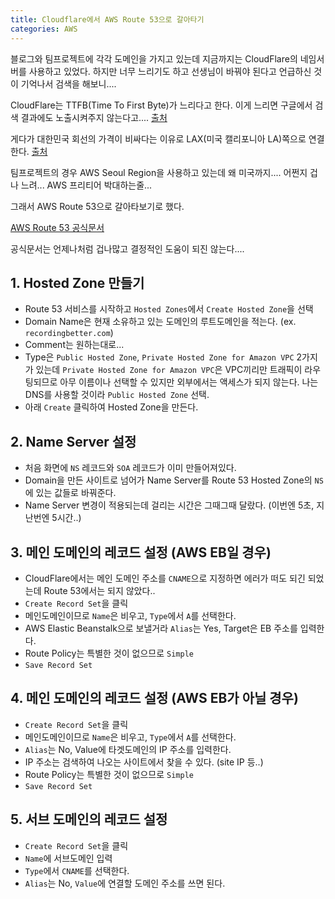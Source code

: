 ```yaml
---
title: Cloudflare에서 AWS Route 53으로 갈아타기
categories: AWS
---
```


블로그와 팀프로젝트에 각각 도메인을 가지고 있는데 지금까지는 CloudFlare의 네임서버를 사용하고 있었다. 하지만 너무 느리기도 하고 선생님이 바꿔야 된다고 언급하신 것이 기억나서 검색을 해보니....
  
CloudFlare는 TTFB(Time To First Byte)가 느리다고 한다. 
이게 느리면 구글에서 검색 결과에도 노출시켜주지 않는다고....
[출처](https://hackya.com/kr/%ED%81%B4%EB%9D%BC%EC%9A%B0%EB%93%9C%ED%94%8C%EB%A0%88%EC%96%B4-cloudflare-%EB%A5%BC-%EC%93%B0%EC%A7%80-%EB%A7%90%EC%95%84%EC%95%BC-%ED%95%98%EB%8A%94%EC%9D%B4%EC%9C%A0/)
  
게다가 대한민국 회선의 가격이 비싸다는 이유로 LAX(미국 캘리포니아 LA)쪽으로 연결한다.
[출처](https://namu.wiki/w/Cloudflare#fn-3)
  
팀프로젝트의 경우 AWS Seoul Region을 사용하고 있는데 왜 미국까지....
어쩐지 겁나 느려... AWS 프리티어 박대하는줄...
  
그래서 AWS Route 53으로 갈아타보기로 했다.
  
[AWS Route 53 공식문서](http://docs.aws.amazon.com/ko_kr/Route53/latest/DeveloperGuide/Welcome.html)
  
공식문서는 언제나처럼 겁나많고 결정적인 도움이 되진 않는다....

## 1. Hosted Zone 만들기

- Route 53 서비스를 시작하고 `Hosted Zones`에서 `Create Hosted Zone`을 선택
- Domain Name은 현재 소유하고 있는 도메인의 루트도메인을 적는다. (ex. `recordingbetter.com`)
- Comment는 원하는대로...
- Type은 `Public Hosted Zone`, `Private Hosted Zone for Amazon VPC` 2가지가 있는데 `Private Hosted Zone for Amazon VPC`은 VPC끼리만 트래픽이 라우팅되므로 아무 이름이나 선택할 수 있지만 외부에서는 액세스가 되지 않는다. 나는 DNS를 사용할 것이라 `Public Hosted Zone` 선택.
- 아래 `Create` 클릭하여 Hosted Zone을 만든다.

## 2. Name Server 설정

- 처음 화면에 `NS` 레코드와 `SOA` 레코드가 이미 만들어져있다.
- Domain을 만든 사이트로 넘어가 Name Server를 Route 53 Hosted Zone의 `NS`에 있는 값들로 바꿔준다.
- Name Server 변경이 적용되는데 걸리는 시간은 그때그때 달랐다. (이번엔 5초, 지난번엔 5시간..)

## 3. 메인 도메인의 레코드 설정 (AWS EB일 경우)

- CloudFlare에서는 메인 도메인 주소를 `CNAME`으로 지정하면 에러가 떠도 되긴 되었는데 Route 53에서는 되지 않았다..
- `Create Record Set`을 클릭
- 메인도메인이므로 `Name`은 비우고, `Type`에서 `A`를 선택한다.
- AWS Elastic Beanstalk으로 보낼거라 `Alias`는 Yes, Target은 EB 주소를 입력한다.
- Route Policy는 특별한 것이 없으므로 `Simple`
- `Save Record Set`

## 4. 메인 도메인의 레코드 설정 (AWS EB가 아닐 경우)

- `Create Record Set`을 클릭
- 메인도메인이므로 `Name`은 비우고, `Type`에서 `A`를 선택한다.
- `Alias`는 No, Value에 타겟도메인의 IP 주소를 입력한다.
- IP 주소는 검색하여 나오는 사이트에서 찾을 수 있다. (site IP 등..)
- Route Policy는 특별한 것이 없으므로 `Simple`
- `Save Record Set`

## 5. 서브 도메인의 레코드 설정

- `Create Record Set`을 클릭
- `Name`에 서브도메인 입력
- `Type`에서 `CNAME`를 선택한다.
- `Alias`는 No, `Value`에 연결할 도메인 주소를 쓰면 된다. 
